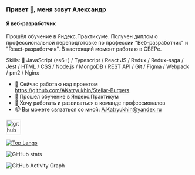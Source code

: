 ### Привет 👋, меня зовут Александр

#### Я веб-разработчик

Прошёл обучение в Яндекс.Практикуме. Получен диплом о профессиональной переподготовке по профессии "Веб-разработчик" и "React-разработчик". В настоящий момент работаю в СБЕРе.

Skills: :rocket: JavaScript (es6+) / Typescript / React JS / Redux / Redux-saga / Jest / HTML / CSS / Node.js / MongoDB / REST API / Git / Figma / Webpack / pm2 / Nginx

- 🔭 Сейчас работаю над проектом https://github.com/AKatryukhin/Stellar-Burgers
- 🌱 Прошёл обучение в Яндекс.Практикум
- 👯 Хочу работать и развиваться в команде профессионалов
- 📫 Вы можете связаться со мной: A.Katryukhin@yandex.ru

[<img src='https://cdn.jsdelivr.net/npm/simple-icons@3.0.1/icons/github.svg' alt='github' height='40'>](https://github.com/AKatryukhin)

[![Top Langs](https://github-readme-stats.vercel.app/api/top-langs/?username=AKatryukhin)](https://github.com/anuraghazra/github-readme-stats)

![GitHub stats](https://github-readme-stats.vercel.app/api?username=AKatryukhin&show_icons=true)

![GitHub Activity Graph](https://activity-graph.herokuapp.com/graph?username=AKatryukhin)

